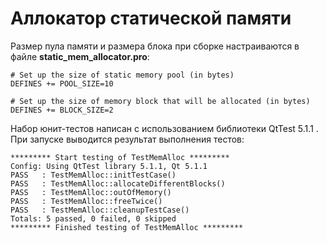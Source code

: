 # Аллокатор статической памяти
Размер пула памяти и размера блока при сборке настраиваются в файле **static_mem_allocator.pro**:

```
# Set up the size of static memory pool (in bytes)
DEFINES += POOL_SIZE=10

# Set up the size of memory block that will be allocated (in bytes)
DEFINES += BLOCK_SIZE=2
```

Набор юнит-тестов написан с использованием библиотеки QtTest 5.1.1 . 
При запуске выводится результат выполнения тестов:

```
********* Start testing of TestMemAlloc *********
Config: Using QtTest library 5.1.1, Qt 5.1.1
PASS   : TestMemAlloc::initTestCase()
PASS   : TestMemAlloc::allocateDifferentBlocks()
PASS   : TestMemAlloc::outOfMemory()
PASS   : TestMemAlloc::freeTwice()
PASS   : TestMemAlloc::cleanupTestCase()
Totals: 5 passed, 0 failed, 0 skipped
********* Finished testing of TestMemAlloc *********
```
